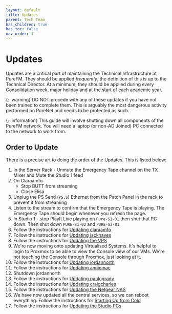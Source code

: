 ```yaml
---
layout: default
title: Updates
parent: Tech Team
has_children: true
has_toc: false
nav_order: 1
---
```


# Updates

Updates are a critical part of maintaining the Technical Infrastructure at PureFM. They should be applied *frequently*,
 the definition of this is up to the Technical Director. At a minimum, they should be applied during every Consolidation
 week, major holiday and at the start of each academic year.

{: .warning}
DO NOT procede with any of these updates if you have not been trained to complete them. This is arguably the most
 dangerous activity performed on PureNet and needs to be protected as such.  

{: .information}
This guide will involve shutting down all components of the PureFM network. You will need a laptop (or non-AD Joined)
 PC connected to the network to work from. 

## Order to Update
There is a precise art to doing the order of the Updates. This is listed below:
1. In the Server Rack - Unmute the Emergency Tape channel on the TX Mixer and Mute the Studio 1 feed
1. On Claraamfo
    - Stop BUTT from streaming
    - Close Elisa
1. Unplug the PS Send (`PS.S`) Ethernet from the Patch Panel in the rack to prevent it from streaming
1. Listen to the stream to confirm that the Emergency Tape is playing. The Emergency Tape should begin whenever you
 refresh the page. 
1. In Studio 1 - stop PlayIt Live playing on `Pure-S1-01` then shut that PC down. Then shut down `PURE-S1-02` and
 `PURE-S2-01`. 
1. Follow the instructions for [Updating claraamfo](claraamfo.html)
1. Follow the instructions for [Updating jackhayes](jackhayes.html)
1. Follow the instructions for [Updating the VPS](vps.html)
1. We're now moving onto updating Virtualised Systems. It's helpful to login to Proxmox to be able to view the Console
 view of our VMs. We're not touching the Console through Proxmox, just looking at it.
1. Follow the instructions for [Updating jordannorth](jordannorth.html)
1. Follow the instructions for [Updating anniemac](anniemac.html)
1. Shutdown jordannorth
1. Follow the instructions for [Updating paulogrady](paulogrady.html)
1. Follow the instructions for [Updating craigcharles](craigcharles.html)
1. Follow the instructions for [Updating the Netgear NAS](netgearnas.html)
1. We have now updated all the central services, so we can reboot everything. Follow the instructions for 
 [Starting Up from Cold](../startup-shutdown/startup.html)
1. Follow the instructions for [Updating the Studio PCs](studio-pcs.html)